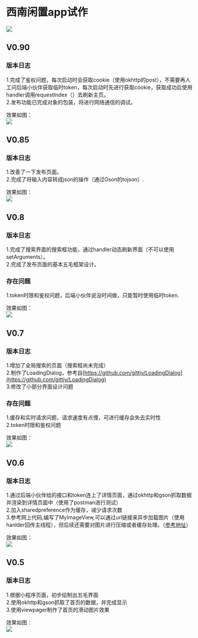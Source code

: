 # 西南闲置app试作
![](mini.png)

## V0.90
### 版本日志
1.完成了鉴权问题，每次启动时会获取cookie（使用okhttp的post），不需要再人工问后端小伙伴获取临时token，每次启动时先进行获取cookie，获取成功后使用handler调用requestIndex（）去刷新主页。  
2.发布功能已完成对象的包装，将进行网络通信的调试。


效果如图：  
![](gif/V0.9.gif)

## V0.85
### 版本日志
1.改善了一下发布页面。  
2.完成了将输入内容转成json的操作（通过Gson的tojson）.

效果如图：  
![](gif/V0.85.gif)

## V0.8
### 版本日志
1.完成了搜索界面的搜索框功能，通过handler动态刷新界面（不可以使用setArguments）。  
2.完成了发布页面的基本五毛框架设计。  

### 存在问题 
1.token时限和鉴权问题，后端小伙伴说没时间做，只能暂时使用临时token. 

效果如图：  
![](gif/V0.8.gif)

## V0.7
### 版本日志
1.增加了全局搜索的页面（搜索框尚未完成）  
2.制作了LoadingDialog，参考自[https://github.com/gittjy/LoadingDialog](https://github.com/gittjy/LoadingDialog)  
3.修改了小部分界面设计问题  

### 存在问题
1.缓存和实时请求问题，请求速度有点慢，可进行缓存会失去实时性  
2.token时限和鉴权问题  
 
效果如图：    
![](gif/V0.7.gif)

## V0.6
### 版本日志
1.通过后端小伙伴给的接口和token连上了详情页面，通过okhttp和gson抓取数据并渲染到详情页面中（使用了postman进行测试）  
2.加入sharedpreference作为缓存，减少请求次数  
3.参考网上代码,编写了MyImageView,可以通过url链接来异步加载图片（使用hanlder回传主线程），但后续还需要对图片进行压缩或者缓存处理。（[参考地址](https://blog.csdn.net/qq_33200967/article/details/77263062)）  

效果如图：  
![](gif/V0.6.gif)

## V0.5
### 版本日志
1.根据小程序页面，初步绘制出五毛界面  
2.使用okhttp和gson抓取了首页的数据，并完成显示  
3.使用viewpager制作了首页的滑动图片效果  

效果如图：  
![](gif/V0.5.gif)
